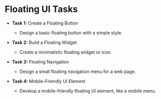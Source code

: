 # Floating UI Tasks

- **Task 1:** Create a Floating Button
  - Design a basic floating button with a simple style.

- **Task 2:** Build a Floating Widget
  - Create a minimalistic floating widget or icon.

- **Task 3:** Floating Navigation
  - Design a small floating navigation menu for a web page.

- **Task 4:** Mobile-Friendly UI Element
  - Develop a mobile-friendly floating UI element, like a mobile menu.

